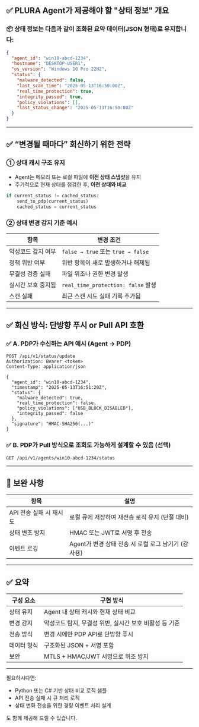 ## ✅ PLURA Agent가 제공해야 할 "상태 정보" 개요

### 📦 상태 정보는 다음과 같이 조화된 요약 데이터(JSON 형태)로 유지합니다:

```json
{
  "agent_id": "win10-abcd-1234",
  "hostname": "DESKTOP-USER1",
  "os_version": "Windows 10 Pro 22H2",
  "status": {
    "malware_detected": false,
    "last_scan_time": "2025-05-13T16:50:00Z",
    "real_time_protection": true,
    "integrity_passed": true,
    "policy_violations": [],
    "last_status_change": "2025-05-13T16:50:00Z"
  }
}
```

---

## ✅ “변경될 때마다” 회신하기 위한 전략

### ① **상태 캐시 구조 유지**

* Agent는 메모리 또는 로컬 파일에 **이전 상태 스냅샷**을 유지
* 주기적으로 현재 상태를 점검한 후, **이전 상태와 비교**

```python
if current_status != cached_status:
    send_to_pdp(current_status)
    cached_status = current_status
```

### ② **상태 변경 감지 기준 예시**

| 항목         | 변경 조건                            |
| ---------- | -------------------------------- |
| 악성코드 감지 여부 | `false → true` 또는 `true → false` |
| 정책 위반 여부   | 위반 항목이 새로 발생하거나 해제됨              |
| 무결성 검증 실패  | 파일 위조나 권한 변경 발생                  |
| 실시간 보호 중지됨 | `real_time_protection: false` 발생 |
| 스캔 실패      | 최근 스캔 시도 실패 기록 추가됨               |

---

## ✅ 회신 방식: 단방향 푸시 or Pull API 호환

### ✅ A. **PDP가 수신하는 API 예시 (Agent → PDP)**

```http
POST /api/v1/status/update
Authorization: Bearer <token>
Content-Type: application/json

{
  "agent_id": "win10-abcd-1234",
  "timestamp": "2025-05-13T16:51:20Z",
  "status": {
    "malware_detected": true,
    "real_time_protection": false,
    "policy_violations": ["USB_BLOCK_DISABLED"],
    "integrity_passed": false
  },
  "signature": "HMAC-SHA256(...)"
}
```

### ✅ B. **PDP가 Pull 방식으로 조회도 가능하게 설계할 수 있음 (선택)**

```http
GET /api/v1/agents/win10-abcd-1234/status
```

---

## 🧩 보완 사항

| 항목              | 설명                                |
| --------------- | --------------------------------- |
| API 전송 실패 시 재시도 | 로컬 큐에 저장하여 재전송 로직 유지 (단절 대비)      |
| 상태 변조 방지        | HMAC 또는 JWT로 서명 후 전송              |
| 이벤트 로깅          | Agent가 변경 상태 전송 시 로컬 로그 남기기 (감사용) |

---

## ✅ 요약

| 구성 요소  | 구현 방식                            |
| ------ | -------------------------------- |
| 상태 유지  | Agent 내 상태 캐시와 현재 상태 비교          |
| 변경 감지  | 악성코드 탐지, 무결성 위반, 실시간 보호 비활성 등 기준 |
| 전송 방식  | 변경 시에만 PDP API로 단방향 푸시           |
| 데이터 형식 | 구조화된 JSON + 서명 포함                |
| 보안     | MTLS + HMAC/JWT 서명으로 위조 방지       |

---

필요하시다면:

* Python 또는 C# 기반 상태 비교 로직 샘플
* API 전송 실패 시 큐 처리 로직
* 상태 변화 전송을 위한 경량 이벤트 처리 설계

도 함께 제공해 드릴 수 있습니다.
